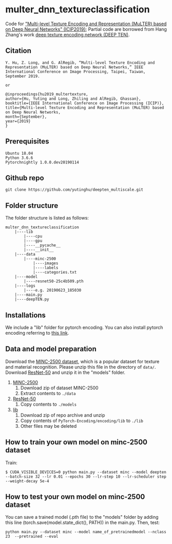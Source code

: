 # multer_dnn_textureclassification

Code for ["Multi-level Texture Encoding and Representation (MuLTER) based on Deep Neural Networks" (ICIP2019)](https://arxiv.org/abs/1905.09907);
Partial code are borrowed from Hang Zhang's work [deep texture encoding network (DEEP TEN)](https://github.com/zhanghang1989/PyTorch-Encoding).

## Citation

```
Y. Hu, Z. Long, and G. AlRegib, “Multi-level Texture Encoding and Representation (MuLTER) based on Deep Neural Networks,” IEEE International Conference on Image Processing, Taipei, Taiwan, September 2019.

or

@inproceedings{hu2019_multertexture,
author={Hu, Yuting and Long, Zhiling and AlRegib, Ghassan},
booktitle={IEEE International Conference on Image Processing (ICIP)},
title={Multi-level Texture Encoding and Representation (MuLTER) based on Deep Neural Networks,
month={September},
year={2019}
}

```

## Prerequisites

```
Ubuntu 18.04
Python 3.6.6
Pytorchnightly 1.0.0.dev20190114

```

## Github repo

```
git clone https://github.com/yutinghu/deepten_multiscale.git
```

## Folder structure

The folder structure is listed as follows:

```
multer_dnn_textureclassification
    |----lib
        |----cpu
        |----gpu
        |----__pycache__
        |----__init__
    |----data
        |----minc-2500
            |----images
            |----labels
            |----categories.txt
    |----model
        |----resnet50-25c4b509.pth
    |----logs
        |----e.g. 20190623_185030
    |----main.py
    |----deepTEN.py
```

## Installations

We include a "lib" folder for pytorch encoding. You can also install pytorch encoding referring to [this link](https://hangzhang.org/PyTorch-Encoding/notes/compile.html).

## Data and model preparation

Download the [MINC-2500 dataset](http://opensurfaces.cs.cornell.edu/publications/minc/), which is a popular dataset for texture and material recognition.
Please unzip this file in the directory of `data/`. Download
[ResNet-50](https://hangzh.s3.amazonaws.com/encoding/models/resnet50-25c4b509.zip)
and unzip it in the "models" folder.

1. [MINC-2500](http://opensurfaces.cs.cornell.edu/publications/minc/)
   1. Download zip of dataset MINC-2500
   2. Extract contents to `./data`
2. [ResNet-50](https://github.com/LikeLy-Journey/SegmenTron/releases/download/v0.1.0/resnet50-25c4b509.pth)
   1. Copy contents to `./models`
3. [lib](https://github.com/zhanghang1989/PyTorch-Encoding/archive/refs/heads/master.zip)
   1. Download zip of repo archive and unzip
   2. Copy contents of `PyTorch-Encoding/encoding/lib` to `./lib`
   3. Other files may be deleted

## How to train your own model on minc-2500 dataset

Train:

```
$ CUDA_VISIBLE_DEVICES=0 python main.py --dataset minc --model deepten --batch-size 32 --lr 0.01 --epochs 30 --lr-step 10 --lr-scheduler step --weight-decay 5e-4

```

## How to test your own model on minc-2500 dataset

You can save a trained model (.pth file) to the "models" folder by adding this line (torch.save(model.state_dict(), PATH)) in the main.py.
Then, test:

```
python main.py --dataset minc --model name_of_pretrainedmodel --nclass 23  --pretrained --eval
```
